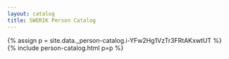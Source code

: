 ```yaml
---
layout: catalog
title: SWERIK Person Catalog
---
```

{% assign p = site.data._person-catalog.i-YFw2Hg1VzTr3FRtAKxwtUT %}
{% include person-catalog.html p=p %}

